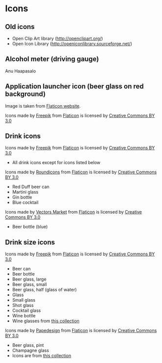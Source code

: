 # Icons

## Old icons
* Open Clip Art library (http://openclipart.org/) 
* Open Icon Library (http://openiconlibrary.sourceforge.net/)

## Alcohol meter (driving gauge)
Anu Haapasalo

## Application launcher icon (beer glass on red background)
Image is taken from [Flaticon website](https://www.flaticon.com/free-icon/beer_168557).

Icons made by [Freepik](http://www.freepik.com) from 
[Flaticon](https://www.flaticon.com/) is licensed by 
[Creative Commons BY 3.0](http://creativecommons.org/licenses/by/3.0/)

## Drink icons

Icons made by [Freepik](http://www.freepik.com) from 
[Flaticon](https://www.flaticon.com/) is licensed by 
[Creative Commons BY 3.0](http://creativecommons.org/licenses/by/3.0/)
- All drink icons except for icons listed below

Icons made by [Roundicons](https://www.flaticon.com/authors/roundicons) from 
[Flaticon](https://www.flaticon.com/) is licensed by 
[Creative Commons BY 3.0](http://creativecommons.org/licenses/by/3.0/)
- Red Duff beer can 
- Martini glass
- Gin bottle
- Blue cocktail

Icons made by [Vectors Market](https://www.flaticon.com/authors/vectors-market) from 
[Flaticon](https://www.flaticon.com/) is licensed by 
[Creative Commons BY 3.0](http://creativecommons.org/licenses/by/3.0/)
- Beer bottle (blue)

## Drink size icons

Icons made by [Freepik](http://www.freepik.com) from 
[Flaticon](https://www.flaticon.com/) is licensed by 
[Creative Commons BY 3.0](http://creativecommons.org/licenses/by/3.0/)
- Beer can
- Beer bottle
- Beer glass, large
- Beer glass, small
- Beer glass, half (glass of water)
- Glass
- Small glass
- Shot glass
- Cocktail glass
- Wine bottle
- Wine glasses from [this collection](https://www.flaticon.com/packs/wine)

Icons made by [Papedesign](https://www.flaticon.com/authors/papedesign) from
[Flaticon](https://www.flaticon.com/) is licensed by 
[Creative Commons BY 3.0](http://creativecommons.org/licenses/by/3.0/)
- Beer glass, pint
- Champagne glass
- Icons are from [this collection](https://www.flaticon.com/packs/glasses-and-bottles-2) 

